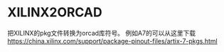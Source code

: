 # XILINX2ORCAD

 把XILINX的pkg文件转换为orcad库符号。
 例如A7的可以从这里下载
 https://china.xilinx.com/support/package-pinout-files/artix-7-pkgs.html

